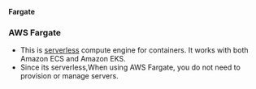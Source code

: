 **Fargate**  

### AWS Fargate
- This is [serverless](/System-Design/Concepts/AWS/) compute engine for containers. It works with both Amazon ECS and Amazon EKS. 
- Since its serverless,When using AWS Fargate, you do not need to provision or manage servers. 
